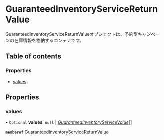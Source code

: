 # GuaranteedInventoryServiceReturnValue


<div lang=\"ja\">GuaranteedInventoryServiceReturnValueオブジェクトは、予約型キャンペーンの在庫情報を格納するコンテナです。</div> 

## Table of contents

### Properties

- [values](guaranteedinventoryservicereturnvalue.md#values)

## Properties

### values

• `Optional` **values**: ``null`` \| [*GuaranteedInventoryServiceValue*](guaranteedinventoryservicevalue.md)[]

**`memberof`** GuaranteedInventoryServiceReturnValue
